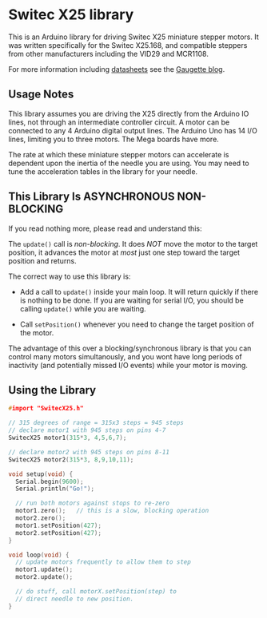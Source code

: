 Switec X25 library
==================

This is an Arduino library for driving Switec X25 miniature 
stepper motors. It was written specifically for the Switec X25.168,
and compatible steppers from other manufacturers including the 
VID29 and MCR1108.

For more information including [datasheets](http://clearwater.github.com/gaugette/resources) see the [Gaugette blog](http://clearwater.github.com/gaugette/).

Usage Notes
-----------
This library assumes you are driving the X25 directly from
the Arduino IO lines, not through an intermediate controller circuit.
A motor can be connected to any 4 Arduino digital output lines.
The Arduino Uno has 14 I/O lines, limiting you to three motors.
The Mega boards have more.

The rate at which these miniature stepper motors 
can accelerate is dependent upon the inertia
of the needle you are using.  You may need to tune the acceleration
tables in the library for your needle.


This Library Is ASYNCHRONOUS NON-BLOCKING
-----------------------------------------
If you read nothing more, please read and understand this:

The ```update()``` call is _non-blocking_.  It does _NOT_ move
the motor to the target position, it advances the motor at _most_
just one step toward the target position and returns.

The correct way to use this library is:

- Add a call to ```update()``` inside your main loop.  It will return quickly if there is nothing to be done.  If you are waiting for serial I/O, you should be calling ```update()``` while you are waiting.

- Call ```setPosition()``` whenever you need to change the target position of the motor.

The advantage of this over a blocking/synchronous library is that you can
control many motors simultanously, and you wont have long periods of inactivity
(and potentially missed I/O events) while your motor is moving.


Using the Library
-----------------

```C++
#import "SwitecX25.h"

// 315 degrees of range = 315x3 steps = 945 steps
// declare motor1 with 945 steps on pins 4-7
SwitecX25 motor1(315*3, 4,5,6,7);

// declare motor2 with 945 steps on pins 8-11
SwitecX25 motor2(315*3, 8,9,10,11);

void setup(void) {
  Serial.begin(9600);
  Serial.println("Go!");

  // run both motors against stops to re-zero
  motor1.zero();   // this is a slow, blocking operation
  motor2.zero();  
  motor1.setPosition(427);
  motor2.setPosition(427);
}

void loop(void) {
  // update motors frequently to allow them to step
  motor1.update();
  motor2.update();

  // do stuff, call motorX.setPosition(step) to 
  // direct needle to new position.
}

```












